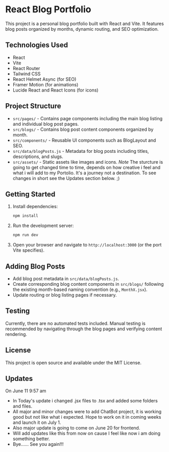 # React Blog Portfolio

This project is a personal blog portfolio built with React and Vite. It features blog posts organized by months, dynamic routing, and SEO optimization.

## Technologies Used

- React
- Vite
- React Router
- Tailwind CSS
- React Helmet Async (for SEO)
- Framer Motion (for animations)
- Lucide React and React Icons (for icons)

## Project Structure

- `src/pages/` - Contains page components including the main blog listing and individual blog post pages.
- `src/blogs/` - Contains blog post content components organized by month.
- `src/components/` - Reusable UI components such as BlogLayout and SEO.
- `src/data/blogPosts.js` - Metadata for blog posts including titles, descriptions, and slugs.
- `src/assets/` - Static assets like images and icons.
  *Note*
  The sturcture is going to get changed time to time, depends on how creative i feel and what i will add to my Portolio. It's a journey not a destination.
  To see changes in short see the Updates section below. ;)

## Getting Started

1. Install dependencies:

   ```bash
   npm install
   ```

2. Run the development server:

   ```bash
   npm run dev
   ```

3. Open your browser and navigate to `http://localhost:3000` (or the port Vite specifies).

## Adding Blog Posts

- Add blog post metadata in `src/data/blogPosts.js`.
- Create corresponding blog content components in `src/blogs/` following the existing month-based naming convention (e.g., `MonthX.jsx`).
- Update routing or blog listing pages if necessary.

## Testing

Currently, there are no automated tests included. Manual testing is recommended by navigating through the blog pages and verifying content rendering.

## License

This project is open source and available under the MIT License.

## Updates 

On June 11 9:57 am
 - In Today's update i changed .jsx files to .tsx and added some folders and files.
 - All major and minor changes were to add ChatBot project, it is working good but not like what i expected. Hope to work on it in coming weeks and launch it on July 1.
 - Also major update is going to come on June 20 for frontend.
 - Will add updates like this from now on cause I feel like now i am doing something better.
 - Bye...... See you again!!! 
